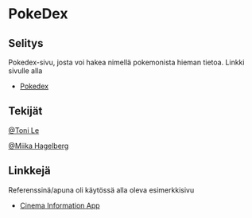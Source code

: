 # PokeDex


## Selitys

Pokedex-sivu, josta voi hakea nimellä pokemonista hieman tietoa.
Linkki sivulle alla
* [Pokedex](https://dainty-kitsune-382144.netlify.app/)

## Tekijät

[@Toni Le](https://github.com/Beisori)

[@Miika Hagelberg](https://github.com/Miikaa)


## Linkkejä

Referenssinä/apuna oli käytössä alla oleva esimerkkisivu
* [Cinema Information App](https://chic-empanada-4d3c94.netlify.app/)
